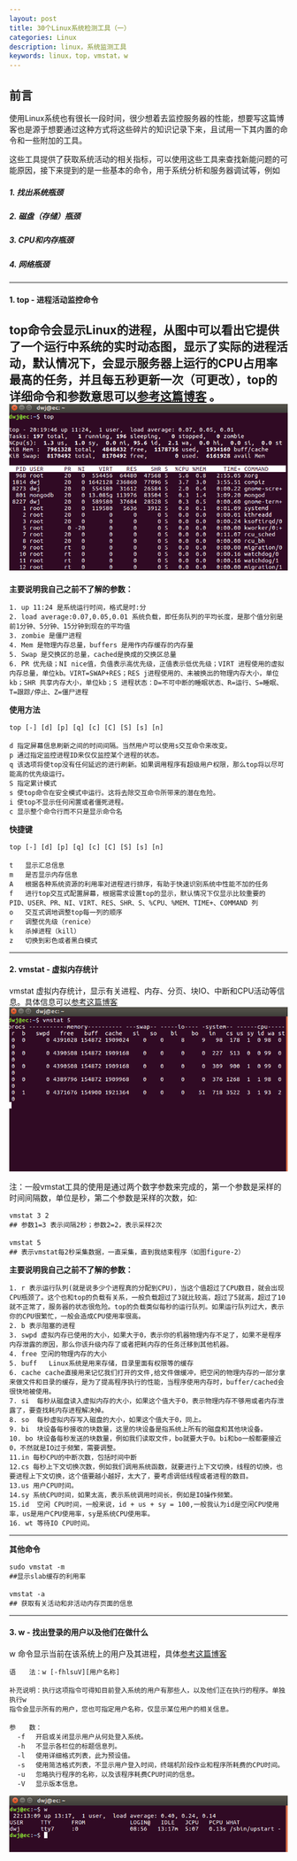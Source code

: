 ```yaml
---
layout: post
title: 30个Linux系统检测工具（一）
categories: Linux
description: linux，系统监测工具
keywords: linux，top，vmstat，w
---
```

## 前言
使用Linux系统也有很长一段时间，很少想着去监控服务器的性能，想要写这篇博客也是源于想要通过这种方式将这些碎片的知识记录下来，且试用一下其内置的命令和一些附加的工具。

这些工具提供了获取系统活动的相关指标，可以使用这些工具来查找新能问题的可能原因，接下来提到的是一些基本的命令，用于系统分析和服务器调试等，例如
##### 1. 找出系统瓶颈
##### 2. 磁盘（存储）瓶颈
##### 3. CPU和内存瓶颈
##### 4. 网络瓶颈
---
#### 1. top - 进程活动监控命令
top命令会显示Linux的进程，从图中可以看出它提供了一个运行中系统的实时动态图，显示了实际的进程活动，默认情况下，会显示服务器上运行的CPU占用率最高的任务，并且每五秒更新一次（可更改），top的详细命令和参数意思可以[参考这篇博客](http://blog.csdn.net/sanshiqiduer/article/details/1933625) 。
![figure-1: linux top 命令](/images/blog/2018-02-25-1.png  "figure-1: linux top 命令")
----
**主要说明我自己之前不了解的参数：**

	1. up 11:24 是系统运行时间，格式是时:分
	2. load average:0.07,0.05,0.01 系统负载，即任务队列的平均长度，是那个值分别是前1分钟、5分钟、15分钟到现在的平均值
	3. zombie 是僵尸进程
	4. Mem 是物理内存总量，buffers 是用作内存缓存的内存量
	5. Swap 是交换区的总量，cached是换成的交换区总量
	6. PR 优先级；NI nice值，负值表示高优先级，正值表示低优先级；VIRT 进程使用的虚拟内存总量，单位kb。VIRT=SWAP+RES；RES j进程使用的、未被换出的物理内存大小，单位kb；SHR 共享内存大小，单位kb；S 进程状态：D=不可中断的睡眠状态、R=运行、S=睡眠、T=跟踪/停止、Z=僵尸进程

**使用方法**
```
top [-] [d] [p] [q] [c] [C] [S] [s] [n]

d 指定屏幕信息刷新之间的时间间隔。当然用户可以使用s交互命令来改变。
p 通过指定监控进程ID来仅仅监控某个进程的状态。
q 该选项将使top没有任何延迟的进行刷新。如果调用程序有超级用户权限，那么top将以尽可能高的优先级运行。
S 指定累计模式
s 使top命令在安全模式中运行。这将去除交互命令所带来的潜在危险。
i 使top不显示任何闲置或者僵死进程。
c 显示整个命令行而不只是显示命令名
```
**快捷键**
```
top [-] [d] [p] [q] [c] [C] [S] [s] [n]

t	显示汇总信息
m	是否显示内存信息
A	根据各种系统资源的利用率对进程进行排序，有助于快速识别系统中性能不加的任务
f	进行top交互式配置屏幕，根据需求设置top的显示，默认情况下仅显示比较重要的 PID、USER、PR、NI、VIRT、RES、SHR、S、%CPU、%MEM、TIME+、COMMAND 列
o	交互式调地调整top每一列的顺序
r	调整优先级（renice）
k	杀掉进程（kill）
z	切换到彩色或者黑白模式
```
---
#### 2. vmstat - 虚拟内存统计
vmstat 虚拟内存统计，显示有关进程、内存、分页、块IO、中断和CPU活动等信息。具体信息可以[参考这篇博客](http://www.cnblogs.com/ggjucheng/archive/2012/01/05/2312625.html) 
![figure-2: linux vmstat 命令](/images/blog/2018-02-25-2.png    "figure-2: linux vmstat 命令")

注：一般vmstat工具的使用是通过两个数字参数来完成的，第一个参数是采样的时间间隔数，单位是秒，第二个参数是采样的次数，如:
```
vmstat 3 2
## 参数1=3 表示间隔2秒；参数2=2，表示采样2次

vmstat 5
## 表示vmstat每2秒采集数据，一直采集，直到我结束程序（如图figure-2）
```

**主要说明我自己之前不了解的参数：**

	1. r 表示运行队列(就是说多少个进程真的分配到CPU)，当这个值超过了CPU数目，就会出现CPU瓶颈了。这个也和top的负载有关系，一般负载超过了3就比较高，超过了5就高，超过了10就不正常了，服务器的状态很危险。top的负载类似每秒的运行队列。如果运行队列过大，表示你的CPU很繁忙，一般会造成CPU使用率很高。
	2. b 表示阻塞的进程
	3. swpd 虚拟内存已使用的大小，如果大于0，表示你的机器物理内存不足了，如果不是程序内存泄露的原因，那么你该升级内存了或者把耗内存的任务迁移到其他机器。
	4. free 空闲的物理内存的大小
	5. buff   Linux系统是用来存储，目录里面有权限等的缓存
	6. cache cache直接用来记忆我们打开的文件,给文件做缓冲，把空闲的物理内存的一部分拿来做文件和目录的缓存，是为了提高程序执行的性能，当程序使用内存时，buffer/cached会很快地被使用。
	7. si  每秒从磁盘读入虚拟内存的大小，如果这个值大于0，表示物理内存不够用或者内存泄露了，要查找耗内存进程解决掉。
	8. so  每秒虚拟内存写入磁盘的大小，如果这个值大于0，同上。
	9. bi  块设备每秒接收的块数量，这里的块设备是指系统上所有的磁盘和其他块设备。
	10. bo 块设备每秒发送的块数量，例如我们读取文件，bo就要大于0。bi和bo一般都要接近0，不然就是IO过于频繁，需要调整。
	11.in 每秒CPU的中断次数，包括时间中断
	12.cs 每秒上下文切换次数，例如我们调用系统函数，就要进行上下文切换，线程的切换，也要进程上下文切换，这个值要越小越好，太大了，要考虑调低线程或者进程的数目。
	13.us 用户CPU时间。
	14.sy 系统CPU时间，如果太高，表示系统调用时间长，例如是IO操作频繁。
	15.id  空闲 CPU时间，一般来说，id + us + sy = 100,一般我认为id是空闲CPU使用率，us是用户CPU使用率，sy是系统CPU使用率。
	16. wt 等待IO CPU时间。
---
**其他命令**
```
sudo vmstat -m
##显示slab缓存的利用率

vmstat -a
## 获取有关活动和非活动内存页面的信息
```
---
#### 3. w - 找出登录的用户以及他们在做什么
w 命令显示当前在该系统上的用户及其进程，具体[参考这篇博客](http://www.linuxso.com/command/w.html) 

```
语　　法：w [-fhlsuV][用户名称]

补充说明：执行这项指令可得知目前登入系统的用户有那些人，以及他们正在执行的程序。单独执行w
指令会显示所有的用户，您也可指定用户名称，仅显示某位用户的相关信息。

参　　数：
  -f 　开启或关闭显示用户从何处登入系统。 
  -h 　不显示各栏位的标题信息列。 
  -l 　使用详细格式列表，此为预设值。 
  -s 　使用简洁格式列表，不显示用户登入时间，终端机阶段作业和程序所耗费的CPU时间。 
  -u 　忽略执行程序的名称，以及该程序耗费CPU时间的信息。 
  -V 　显示版本信息。
```
![figure-3: linux w 命令](/images/blog/2018-02-25-3.png    "figure-3: linux w 命令")

